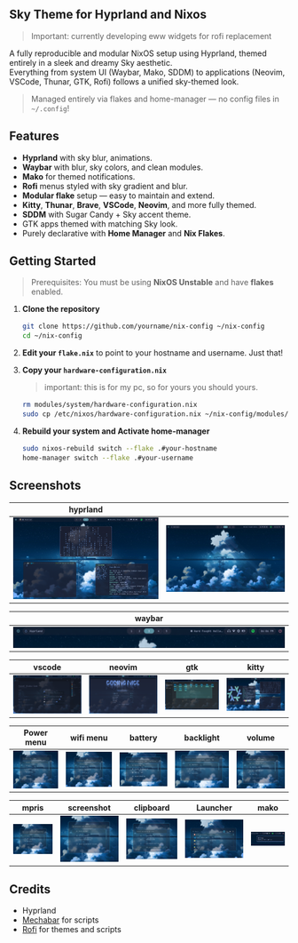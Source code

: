 ## Sky Theme for Hyprland and Nixos

> Important: currently developing eww widgets for rofi replacement

A fully reproducible and modular NixOS setup using Hyprland, themed entirely in a sleek and dreamy Sky aesthetic.  
Everything from system UI (Waybar, Mako, SDDM) to applications (Neovim, VSCode, Thunar, GTK, Rofi) follows a unified sky-themed look.

> Managed entirely via flakes and home-manager — no config files in `~/.config`!

## Features

- **Hyprland** with sky blur, animations.
- **Waybar** with blur, sky colors, and clean modules.
- **Mako** for themed notifications.
- **Rofi** menus styled with sky gradient and blur.
- **Modular flake** setup — easy to maintain and extend.
- **Kitty**, **Thunar**, **Brave**, **VSCode**, **Neovim**, and more fully themed.
- **SDDM** with Sugar Candy + Sky accent theme.
- GTK apps themed with matching Sky look.
- Purely declarative with **Home Manager** and **Nix Flakes**.

## Getting Started

> Prerequisites: You must be using **NixOS Unstable** and have **flakes** enabled.

1. **Clone the repository**

   ```bash
   git clone https://github.com/yourname/nix-config ~/nix-config
   cd ~/nix-config
   ```

2. **Edit your `flake.nix`** to point to your hostname and username. Just that!

3. **Copy your `hardware-configuration.nix`**

   > important: this is for my pc, so for yours you should yours.

   ```bash
   rm modules/system/hardware-configuration.nix
   sudo cp /etc/nixos/hardware-configuration.nix ~/nix-config/modules/system/hardware-configuration.nix
   ```

4. **Rebuild your system and Activate home-manager**

   ```bash
   sudo nixos-rebuild switch --flake .#your-hostname
   home-manager switch --flake .#your-username
   ```

## Screenshots

| hyprland                                 |                                         |
| ---------------------------------------- | --------------------------------------- |
| ![img](assets/screenshots/hyprland2.png) | ![img](assets/screenshots/hyprland.png) |

| waybar                                |
| ------------------------------------- |
| ![img](assets/screenshots/waybar.png) |

| vscode                                | neovim                                | gtk                                | kitty                                |
| ------------------------------------- | ------------------------------------- | ---------------------------------- | ------------------------------------ |
| ![img](assets/screenshots/vscode.png) | ![img](assets/screenshots/neovim.png) | ![img](assets/screenshots/gtk.png) | ![img](assets/screenshots/kitty.png) |

| Power menu                           | wifi menu                           | battery                                | backlight                                | volume                                |
| ------------------------------------ | ----------------------------------- | -------------------------------------- | ---------------------------------------- | ------------------------------------- |
| ![img](assets/screenshots/power.png) | ![img](assets/screenshots/wifi.png) | ![img](assets/screenshots/battery.png) | ![img](assets/screenshots/backlight.png) | ![img](assets/screenshots/volume.png) |

| mpris                                | screenshot                                | clipboard                                | Launcher                                | mako                                |
| ------------------------------------ | ----------------------------------------- | ---------------------------------------- | --------------------------------------- | ----------------------------------- |
| ![img](assets/screenshots/mpris.png) | ![img](assets/screenshots/screenshot.png) | ![img](assets/screenshots/clipboard.png) | ![img](assets/screenshots/launcher.png) | ![img](assets/screenshots/mako.png) |

## Credits

- Hyprland
- [Mechabar](https://github.com/sejjy/mechabar) for scripts
- [Rofi](https://github.com/adi1090x/rofi) for themes and scripts
